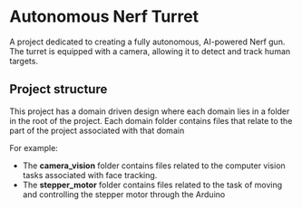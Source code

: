 # Autonomous Nerf Turret

A project dedicated to creating a fully autonomous, AI-powered Nerf gun. The turret is equipped with a camera, allowing it to detect and track human targets. 

## Project structure

This project has a domain driven design where each domain lies in a folder in the root of the project. Each domain folder contains files that relate to the part of the project associated with that domain

For example:
  - The **camera_vision** folder contains files related to the computer vision tasks associated with face tracking.
  - The **stepper_motor** folder contains files related to the task of moving and controlling the stepper motor through the Arduino